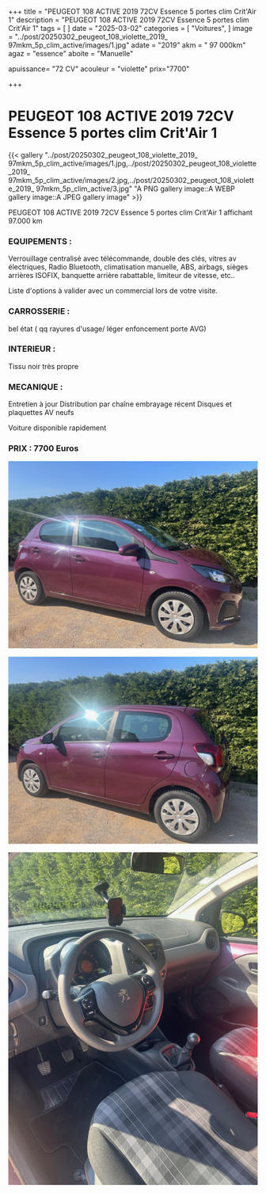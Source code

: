 +++
title = "PEUGEOT 108 ACTIVE 2019 72CV Essence 5 portes clim Crit'Air 1"
description = "PEUGEOT 108 ACTIVE 2019 72CV Essence 5 portes clim Crit'Air 1"
tags = [
]
date = "2025-03-02"
categories = [
    "Voitures",
]
image = "../post/20250302_peugeot_108_violette_2019_ 97mkm_5p_clim_active/images/1.jpg"
adate = "2019"
akm = " 97 000km"
agaz = "essence"
aboite = "Manuelle"

apuissance= "72 CV"
acouleur = "violette"
prix="7700"

+++

# PEUGEOT 108 ACTIVE 2019 72CV Essence 5 portes clim Crit'Air 1

{{< gallery "../post/20250302_peugeot_108_violette_2019_ 97mkm_5p_clim_active/images/1.jpg,../post/20250302_peugeot_108_violette_2019_ 97mkm_5p_clim_active/images/2.jpg,../post/20250302_peugeot_108_violette_2019_ 97mkm_5p_clim_active/3.jpg" "A PNG gallery image::A WEBP gallery image::A JPEG gallery image" >}}


PEUGEOT 108 ACTIVE 2019 72CV Essence 5 portes clim Crit'Air 1 affichant 97.000 km


### EQUIPEMENTS :
Verrouillage centralisé avec télécommande, double des clés, vitres av électriques, Radio Bluetooth, climatisation manuelle, ABS, airbags, sièges arrières ISOFIX, banquette arrière rabattable, limiteur de vitesse, etc..


Liste d'options à valider avec un commercial lors de votre visite.


### CARROSSERIE :
bel état  ( qq rayures d'usage/ léger enfoncement porte AVG)


### INTERIEUR :
Tissu noir très propre

### MECANIQUE :
Entretien à jour
Distribution par chaîne
embrayage récent
Disques et plaquettes AV neufs



Voiture disponible rapidement


### PRIX : 7700 Euros


<!-- more -->


![](images/1.jpg)

![](images/2.jpg)

![](images/3.jpg)

